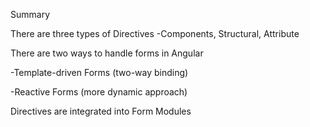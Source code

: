 Summary 

There are three types of Directives
  -Components, Structural, Attribute

There are two ways to handle forms in Angular

  -Template-driven Forms (two-way binding)
  
  -Reactive Forms (more dynamic approach)

Directives are integrated into Form Modules


